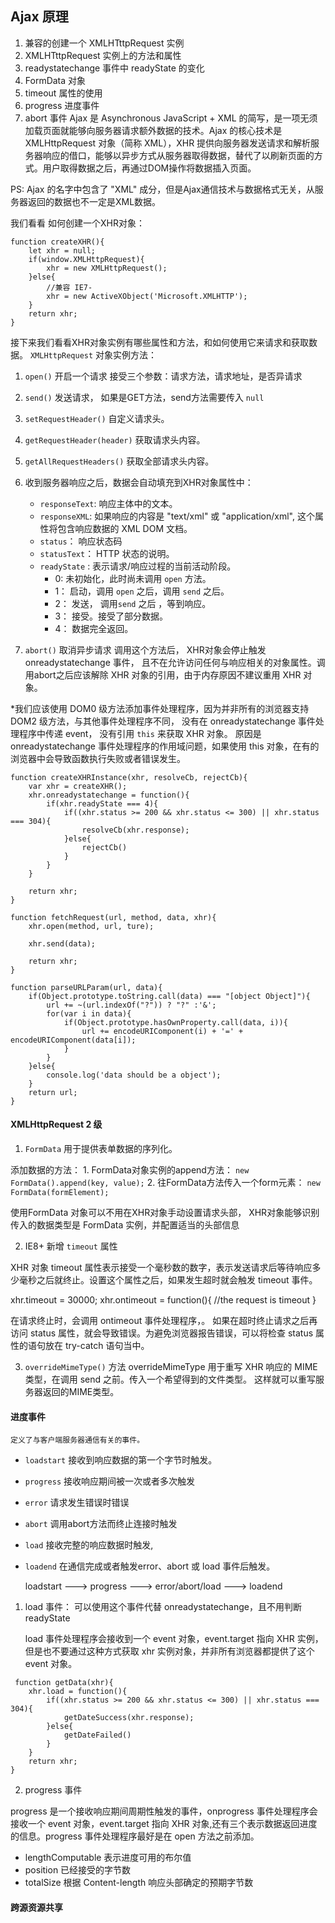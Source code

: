 ## Ajax 原理
1. 兼容的创建一个 XMLHTttpRequest 实例
2. XMLHTttpRequest 实例上的方法和属性
3. readystatechange 事件中 readyState 的变化
4. FormData 对象
5. timeout 属性的使用
6. progress 进度事件
7. abort 事件
Ajax 是 Asynchronous JavaScript + XML 的简写，是一项无须加载页面就能够向服务器请求额外数据的技术。Ajax 的核心技术是 XMLHttpRequest 对象（简称 XML），XHR 提供向服务器发送请求和解析服务器响应的借口，能够以异步方式从服务器取得数据，替代了以刷新页面的方式。用户取得数据之后，再通过DOM操作将数据插入页面。

PS: Ajax 的名字中包含了 "XML" 成分，但是Ajax通信技术与数据格式无关，从服务器返回的数据也不一定是XML数据。

我们看看 如何创建一个XHR对象：
```
function createXHR(){
	let xhr = null;
	if(window.XMLHttpRequest){
		xhr = new XMLHttpRequest();
	}else{
        //兼容 IE7-
		xhr = new ActiveXObject('Microsoft.XMLHTTP');
	}
	return xhr;
}
```
接下来我们看看XHR对象实例有哪些属性和方法，和如何使用它来请求和获取数据。
```XMLHttpRequest``` 对象实例方法：

1. ```open()``` 开启一个请求
接受三个参数：请求方法，请求地址，是否异请求

2. ```send()``` 发送请求， 如果是GET方法，send方法需要传入 ```null```

3. ```setRequestHeader()``` 自定义请求头。

4. ```getRequestHeader(header)``` 获取请求头内容。

5. ```getAllRequestHeaders()``` 获取全部请求头内容。


6. 收到服务器响应之后，数据会自动填充到XHR对象属性中：
	+ ```responseText```: 响应主体中的文本。
	+ ```responseXML```: 如果响应的内容是 "text/xml" 或 "application/xml",
							 这个属性将包含响应数据的 XML DOM 文档。
	+ ```status```： 响应状态码
	+ ```statusText```： HTTP 状态的说明。
	+ ```readyState``` : 表示请求/响应过程的当前活动阶段。
		* 0: 未初始化，此时尚未调用 ```open``` 方法。
		* 1： 启动，调用 ```open``` 之后，调用 ```send``` 之后。
		* 2： 发送， 调用```send``` 之后 ，等到响应。
		* 3： 接受。接受了部分数据。
		* 4： 数据完全返回。

7. ```abort()``` 取消异步请求
	调用这个方法后， XHR对象会停止触发 onreadystatechange 事件， 且不在允许访问任何与响应相关的对象属性。调用abort之后应该解除 XHR 对象的引用，由于内存原因不建议重用 XHR 对象。

*我们应该使用 DOM0 级方法添加事件处理程序，因为并非所有的浏览器支持 DOM2 级方法，与其他事件处理程序不同， 没有在 onreadystatechange 事件处理程序中传递 event， 没有引用 ```this``` 来获取 XHR 对象。 原因是 onreadystatechange 事件处理程序的作用域问题，如果使用 this 对象，在有的浏览器中会导致函数执行失败或者错误发生。
```
function createXHRInstance(xhr, resolveCb, rejectCb){
    var xhr = createXHR();
	xhr.onreadystatechange = function(){
		if(xhr.readyState === 4){
			if((xhr.status >= 200 && xhr.status <= 300) || xhr.status === 304){
				resolveCb(xhr.response);
			}else{
				rejectCb()
			}
		}
	}

	return xhr;
}

function fetchRequest(url, method, data, xhr){
    xhr.open(method, url, ture);

    xhr.send(data);

    return xhr;
}

function parseURLParam(url, data){
	if(Object.prototype.toString.call(data) === "[object Object]"){
		url += ~(url.indexOf("?")) ? "?" :'&';
		for(var i in data){
			if(Object.prototype.hasOwnProperty.call(data, i)){
				url += encodeURIComponent(i) + '=' + encodeURIComponent(data[i]);
			}
		}
	}else{
		console.log('data should be a object');
	}
	return url;
}
```

#### XMLHttpRequest 2 级


1. ```FormData``` 用于提供表单数据的序列化。

添加数据的方法： 
	1. FormData对象实例的append方法： ```new FormData().append(key, value);```
	2. 往FormData方法传入一个form元素： ```new FormData(formElement);```

使用FormData 对象可以不用在XHR对象手动设置请求头部， XHR对象能够识别传入的数据类型是 FormData 实例，并配置适当的头部信息

2. IE8+ 新增 ```timeout``` 属性

XHR 对象 timeout 属性表示接受一个毫秒数的数字，表示发送请求后等待响应多少毫秒之后就终止。设置这个属性之后，如果发生超时就会触发 timeout 事件。

xhr.timeout = 30000;
xhr.ontimeout = function(){
	//the request is timeout
}

在请求终止时，会调用 ontimeout 事件处理程序，。 如果在超时终止请求之后再访问 status 属性，就会导致错误。为避免浏览器报告错误，可以将检查 status 属性的语句放在 try-catch 语句当中。


3. ```overrideMimeType()``` 方法
 overrideMimeType 用于重写 XHR 响应的 MIME 类型，在调用 send 之前。传入一个希望得到的文件类型。
 这样就可以重写服务器返回的MIME类型。


#### 进度事件
	定义了与客户端服务器通信有关的事件。

* ```loadstart``` 接收到响应数据的第一个字节时触发。
* ```progress``` 接收响应期间被一次或者多次触发
* ```error``` 请求发生错误时错误
* ```abort``` 调用abort方法而终止连接时触发
* ```load``` 接收完整的响应数据时触发,
* ```loadend``` 在通信完成或者触发error、abort 或 load 事件后触发。

	loadstart ---> progress ---> error/abort/load ---> loadend

 1. load 事件： 可以使用这个事件代替 onreadystatechange，且不用判断readyState

	load 事件处理程序会接收到一个 event 对象，event.target 指向 XHR 实例，但是也不要通过这种方式获取 xhr 实例对象，并非所有浏览器都提供了这个 event 对象。

```	
 function getData(xhr){
	xhr.load = function(){
		if((xhr.status >= 200 && xhr.status <= 300) || xhr.status === 304){
			getDateSuccess(xhr.response);
		}else{
			getDateFailed()
		}
	}
	return xhr;
}
```

2. progress 事件

progress 是一个接收响应期间周期性触发的事件，onprogress 事件处理程序会接收一个 event 对象，event.target 指向 XHR 对象,还有三个表示数据返回进度的信息。progress 事件处理程序最好是在 open 方法之前添加。

* lengthComputable 表示进度可用的布尔值
* position 已经接受的字节数
* totalSize 根据 Content-length 响应头部确定的预期字节数


#### 跨源资源共享

